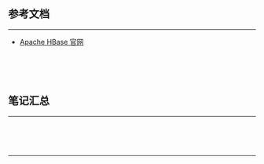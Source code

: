 ## 参考文档

---

* [Apache HBase 官网](http://hbase.apache.org/)



<br/><br/><br/>



## 笔记汇总

---





<br/><br/><br/>

---

